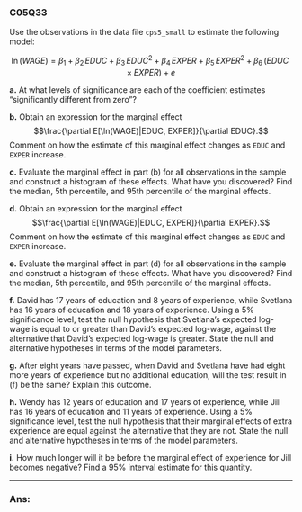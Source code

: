### C05Q33

Use the observations in the data file `cps5_small` to estimate the following model:

$$
\ln(WAGE) = \beta_1 + \beta_2 \, EDUC + \beta_3 \, EDUC^2 + \beta_4 \, EXPER + \beta_5 \, EXPER^2 + \beta_6 \, (EDUC \times EXPER) + e
$$

**a.** At what levels of significance are each of the coefficient estimates “significantly different from zero”?

**b.** Obtain an expression for the marginal effect 
$$\frac{\partial E[\ln(WAGE)|EDUC, EXPER]}{\partial EDUC}.$$ 
Comment on how the estimate of this marginal effect changes as `EDUC` and `EXPER` increase.

**c.** Evaluate the marginal effect in part (b) for all observations in the sample and construct a histogram of these effects. What have you discovered? Find the median, 5th percentile, and 95th percentile of the marginal effects.

**d.** Obtain an expression for the marginal effect 
$$\frac{\partial E[\ln(WAGE)|EDUC, EXPER]}{\partial EXPER}.$$ 
Comment on how the estimate of this marginal effect changes as `EDUC` and `EXPER` increase.

**e.** Evaluate the marginal effect in part (d) for all observations in the sample and construct a histogram of these effects. What have you discovered? Find the median, 5th percentile, and 95th percentile of the marginal effects.

**f.** David has 17 years of education and 8 years of experience, while Svetlana has 16 years of education and 18 years of experience. Using a 5% significance level, test the null hypothesis that Svetlana’s expected log-wage is equal to or greater than David’s expected log-wage, against the alternative that David’s expected log-wage is greater. State the null and alternative hypotheses in terms of the model parameters.

**g.** After eight years have passed, when David and Svetlana have had eight more years of experience but no additional education, will the test result in (f) be the same? Explain this outcome.

**h.** Wendy has 12 years of education and 17 years of experience, while Jill has 16 years of education and 11 years of experience. Using a 5% significance level, test the null hypothesis that their marginal effects of extra experience are equal against the alternative that they are not. State the null and alternative hypotheses in terms of the model parameters.

**i.** How much longer will it be before the marginal effect of experience for Jill becomes negative? Find a 95% interval estimate for this quantity.

---
### Ans:

